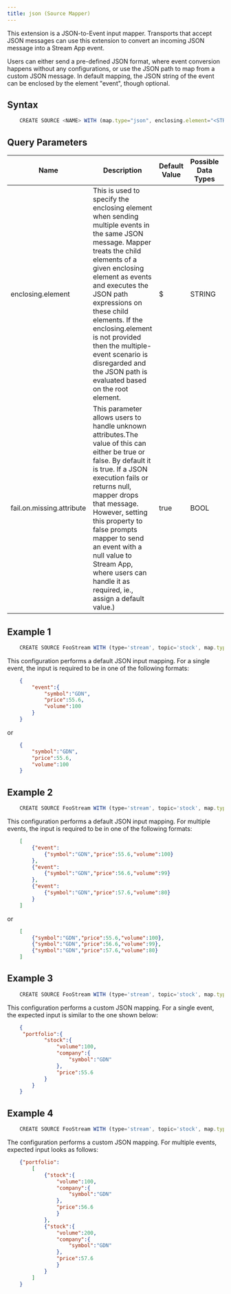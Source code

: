 ```yaml
---
title: json (Source Mapper)
---
```


This extension is a JSON-to-Event input mapper. Transports that accept
JSON messages can use this extension to convert an incoming JSON
message into a Stream App event.

Users can either send a pre-defined JSON
format, where event conversion happens without any configurations, or
use the JSON path to map from a custom JSON message. In default mapping,
the JSON string of the event can be enclosed by the element "event",
though optional.

## Syntax

```js
    CREATE SOURCE <NAME> WITH (map.type="json", enclosing.element="<STRING>", fail.on.missing.attribute="<BOOL>")
```

## Query Parameters

| Name                      | Description                                                                                                                                                                                                                                                                                                                                                                                     | Default Value | Possible Data Types | Optional | Dynamic |
|---------------------------|-------------------------------------------------------------------------------------------------------------------------------------------------------------------------------------------------------------------------------------------------------------------------------------------------------------------------------------------------------------------------------------------------|---------------|---------------------|----------|---------|
| enclosing.element         | This is used to specify the enclosing element when sending multiple events in the same JSON message. Mapper treats the child elements of a given enclosing element as events and executes the JSON path expressions on these child elements. If the enclosing.element is not provided then the multiple-event scenario is disregarded and the JSON path is evaluated based on the root element. | \$            | STRING              | Yes      | No      |
| fail.on.missing.attribute | This parameter allows users to handle unknown attributes.The value of this can either be true or false. By default it is true.  If a JSON execution fails or returns null, mapper drops that message. However, setting this property to false prompts mapper to send an event with a null value to Stream App, where users can handle it as required, ie., assign a default value.)                 | true          | BOOL                | Yes      | No      |

## Example 1

```js
    CREATE SOURCE FooStream WITH (type='stream', topic='stock', map.type='json') (symbol string, price float, volume long);
```

This configuration performs a default JSON input mapping. For a single
event, the input is required to be in one of the following formats:

```json
    {    
        "event":{        
            "symbol":"GDN",        
            "price":55.6,        
            "volume":100    
        }
    }
```

or

```json
    {    
        "symbol":"GDN",    
        "price":55.6,    
        "volume":100
    }
```

## Example 2

```js
    CREATE SOURCE FooStream WITH (type='stream', topic='stock', map.type='json') (symbol string, price float, volume long);
```

This configuration performs a default JSON input mapping. For multiple
events, the input is required to be in one of the following formats:

```json
    [
        {"event":
            {"symbol":"GDN","price":55.6,"volume":100}
        },
        {"event":
            {"symbol":"GDN","price":56.6,"volume":99}
        },
        {"event":
            {"symbol":"GDN","price":57.6,"volume":80}
        }
    ]
```

or

```json
    [
        {"symbol":"GDN","price":55.6,"volume":100},
        {"symbol":"GDN","price":56.6,"volume":99},
        {"symbol":"GDN","price":57.6,"volume":80}
    ]
```

## Example 3

```js
    CREATE SOURCE FooStream WITH (type='stream', topic='stock', map.type='json', enclosing.element="$.portfolio", map.attributes.symbol="company.symbol", map.attributes.price="price", map.attributes.volume="volume" ) (symbol string, price float, volume long);
```

This configuration performs a custom JSON mapping. For a single event,
the expected input is similar to the one shown below:

```json
    { 
     "portfolio":{     
            "stock":{
                "volume":100,        
                "company":{           
                    "symbol":"GDN"          
                },        
                "price":55.6       
            }   
        }
    }
```

## Example 4

```js
    CREATE SOURCE FooStream WITH (type='stream', topic='stock', map.type='json', enclosing.element="$.portfolio", map.attributes.symbol = 'stock.company.symbol', map.attributes.price = 'stock.price', map.attributes.volume = 'stock.volume') (symbol string, price float, volume long);```
```

The configuration performs a custom JSON mapping. For multiple events, expected input looks as follows:

```json
    {"portfolio":   
        [
            {"stock":{
                "volume":100,
                "company":{
                    "symbol":"GDN"
                },
                "price":56.6
                }
            },
            {"stock":{
                "volume":200,
                "company":{
                    "symbol":"GDN"
                },
                "price":57.6
                }
            }
        ]
    }
```
